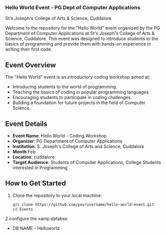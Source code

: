 ### Hello World Event - PG Dept of Computer Applications  
St's Joseph's College of Arts & Science, Cuddalore

Welcome to the repository for the "Hello World" event organized by the PG Department of Computer Applications at St's Joseph's College of Arts & Science, Cuddalore. This event was designed to introduce students to the basics of programming and provide them with hands-on experience in writing their first code.

## Event Overview

The "Hello World" event is an introductory coding workshop aimed at:
- Introducing students to the world of programming.
- Teaching the basics of coding in popular programming languages.
- Encouraging students to participate in coding challenges.
- Building a foundation for future projects in the field of Computer Science.

## Event Details

- **Event Name**: Hello World - Coding Workshop
- **Organizer**: PG Department of Computer Applications
- **Institution**: S. Joseph's College of Arts and Science, Cuddalore
- **Month**:Feb
- **Location**: cuddalore
- **Target Audience**: Students of Computer Applications, College Students interested in Programming

## How to Get Started
1. Clone the repository to your local machine:
   ```bash
   git clone https://github.com/yourusername/hello-world-event.git
   cd Events
   ```
2.configure the xamp databse 
  - DB NAME - Helloworld
